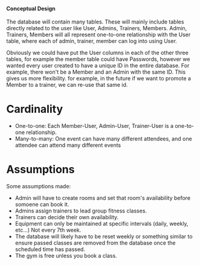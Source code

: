 #### Conceptual Design ####

The database will contain many tables.
These will mainly include tables directly related to the user like User, Admins, Trainers, Members.
Admin, Trainers, Members will all represent one-to-one relationship with the User table, where each of admin, trainer, member can log into using User. 

Obviously we could have put the User columns in each of the other three tables, for example the member table could have Passwords, however we
wanted every user created to have a unique ID in the entire database. For example, there won't be a Member and an Admin with the same ID. This
gives us more flexibility. for example, in the future if we want to promote a Member to a trainer, we can re-use that same id.

# Cardinality 

- One-to-one: Each Member-User, Admin-User, Trainer-User is a one-to-one relationship.
- Many-to-many: One event can have many different attendees, and one attendee can attend many different events

# Assumptions

Some assumptions made:
- Admin will have to create rooms and set that room's availability before somoene can book it.
- Admins assign trainers to lead group fitness classes.
- Trainers can decide their own availability.
- Equipment can only be maintained at specific intervals (daily, weekly, etc...) Not every 7th week.
- The database will likely have to be reset weekly or something similar to ensure passed classes are removed from the database once the scheduled time has passed.
- The gym is free unless you book a class.
